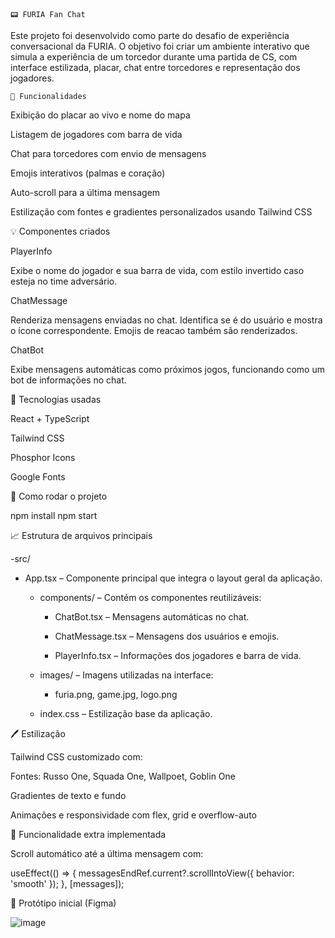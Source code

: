     📟 FURIA Fan Chat 

Este projeto foi desenvolvido como parte do desafio de experiência conversacional da FURIA. O objetivo foi criar um ambiente interativo que simula a experiência de um torcedor durante uma partida de CS, com interface estilizada, placar, chat entre torcedores e representação dos jogadores.

    🎯 Funcionalidades

Exibição do placar ao vivo e nome do mapa

Listagem de jogadores com barra de vida

Chat para torcedores com envio de mensagens

Emojis interativos (palmas e coração)

Auto-scroll para a última mensagem

Estilização com fontes e gradientes personalizados usando Tailwind CSS

 💡 Componentes criados

PlayerInfo

Exibe o nome do jogador e sua barra de vida, com estilo invertido caso esteja no time adversário.

ChatMessage

Renderiza mensagens enviadas no chat. Identifica se é do usuário e mostra o ícone correspondente. Emojis de reacao também são renderizados.

ChatBot

Exibe mensagens automáticas como próximos jogos, funcionando como um bot de informações no chat.

 🚀 Tecnologias usadas

React + TypeScript

Tailwind CSS

Phosphor Icons

Google Fonts

  📂 Como rodar o projeto

npm install
npm start

  📈 Estrutura de arquivos principais
  
  -src/

  - App.tsx – Componente principal que integra o layout geral da aplicação.
  
      - components/ – Contém os componentes reutilizáveis:
  
          - ChatBot.tsx – Mensagens automáticas no chat.
  
          - ChatMessage.tsx – Mensagens dos usuários e emojis.
  
          - PlayerInfo.tsx – Informações dos jogadores e barra de vida.
  
       - images/ – Imagens utilizadas na interface:
  
          - furia.png, game.jpg, logo.png

    - index.css – Estilização base da aplicação.

  🖊️ Estilização

Tailwind CSS customizado com:

Fontes: Russo One, Squada One, Wallpoet, Goblin One

Gradientes de texto e fundo

Animações e responsividade com flex, grid e overflow-auto

  📅 Funcionalidade extra implementada

Scroll automático até a última mensagem com:

useEffect(() => {
  messagesEndRef.current?.scrollIntoView({ behavior: 'smooth' });
}, [messages]);

  📍 Protótipo inicial (Figma)

![image](https://github.com/user-attachments/assets/5ddca49e-69be-4f35-839d-44f43c5b507a)





